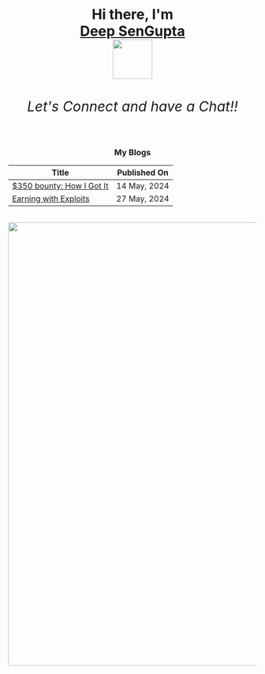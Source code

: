 <h1><div align="center">
  Hi there, I'm <br><a href="https://ayo.so/deepseng" rel="me">Deep SenGupta</a><br><img src="https://media.giphy.com/media/v1.Y2lkPTc5MGI3NjExZWxmZmk3MzNiMzVoNDIwaG16ZjNtbGJkb253ajFobG16dndqY2gyYiZlcD12MV9pbnRlcm5hbF9naWZfYnlfaWQmY3Q9cw/Ll22OhMLAlVDb8UQWe/giphy.gif" width="80">
  <h6>Let's Connect and have a Chat!!</h6>
</div></h1>


<div align="center">

### My Blogs

| Title | Published On |
| ----- | ------------ |
| [$350 bounty: How I Got It](https://medium.com/@deepseng/350-bounty-how-i-got-it-broken-linked-hijacked-31bfbc15ac0e) | 14 May, 2024 |
| [Earning with Exploits](https://deepseng.medium.com/earning-with-exploits-the-bug-bounty-journey-9d864743c011) | 27 May, 2024 |
</div><br>


<img align="center" width="900" src="https://gifdb.com/images/high/shinchan-peace-laughing-v23yiyoz8ywgmujr.gif">
